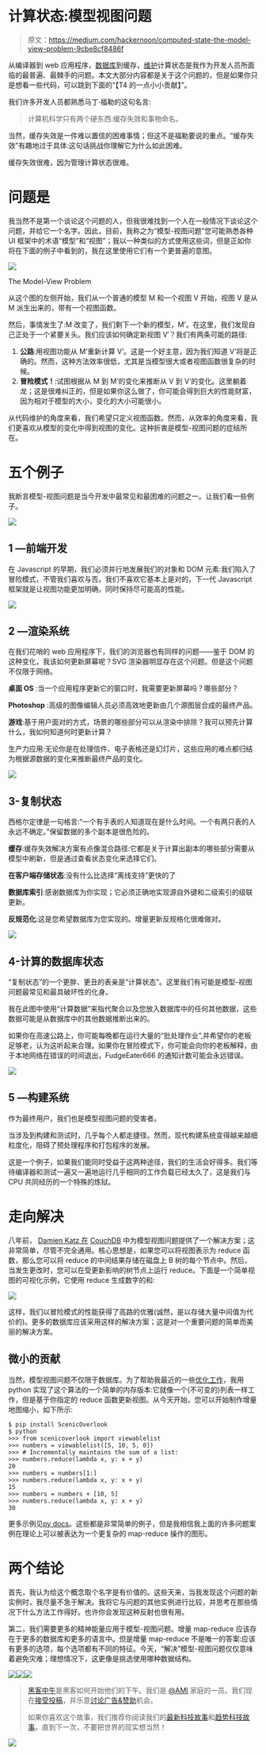 # 计算状态:模型视图问题

> 原文：<https://medium.com/hackernoon/computed-state-the-model-view-problem-9cbe8cf8486f>

从编译器到 web 应用程序，[数据库](https://hackernoon.com/tagged/databases)到缓存，[维护](https://hackernoon.com/tagged/maintaining)计算状态是我作为开发人员所面临的最普遍、最棘手的问题。本文大部分内容都是关于这个问题的，但是如果你只是想看一些代码，可以跳到下面的“【T4 的一点小小贡献】”。

我们许多开发人员都熟悉马丁·福勒的这句名言:

> 计算机科学只有两个硬东西:缓存失效和事物命名。

当然，缓存失效是一件难以置信的困难事情；但这不是福勒要说的重点。“缓存失效”有趣地过于具体:这句话挑战你理解它为什么如此困难。

缓存失效很难，因为管理计算状态很难。

# 问题是

我当然不是第一个谈论这个问题的人，但我很难找到一个人在一般情况下谈论这个问题，并给它一个名字。因此，目前，我称之为“模型-视图问题”您可能熟悉各种 UI 框架中的术语“模型”和“视图”；我以一种类似的方式使用这些词，但是正如你将在下面的例子中看到的，我在这里使用它们有一个更普遍的意图。

![](img/88b6d5a7a870752ad3e9ede5086f83ec.png)

The Model-View Problem

从这个图的左侧开始，我们从一个普通的模型 M 和一个视图 V 开始，视图 V 是从 M 派生出来的，带有一个视图函数。

然后，事情发生了:M 改变了，我们剩下一个新的模型，M’。在这里，我们发现自己正处于一个紧要关头。我们应该如何确定新视图 V′？我们有两条可能的路径:

1.  **公路**:用视图功能从 M’重新计算 V’。这是一个好主意，因为我们知道 V’将是正确的。然而，这种方法效率很低，尤其是当模型很大或者视图函数很复杂的时候。
2.  **冒险模式！**:试图根据从 M 到 M’的变化来推断从 V 到 V’的变化。这里躺着龙；这是很难纠正的，但是如果你这么做了，你可能会得到巨大的性能财富，因为相对于模型的大小，变化的大小可能很小。

从代码维护的角度来看，我们希望只定义视图函数。然而，从效率的角度来看，我们更喜欢从模型的变化中得到视图的变化。这种折衷是模型-视图问题的症结所在。

# 五个例子

我断言模型-视图问题是当今开发中最常见和最困难的问题之一。让我们看一些例子。

![](img/571da98397524ea15fe484c50e8f8b3e.png)

## 1 —前端开发

在 Javascript 的早期，我们必须并行地发展我们的对象和 DOM 元素:我们陷入了冒险模式，不管我们喜欢与否。我们不喜欢它基本上是对的，下一代 Javascript 框架就是让视图功能更加明确，同时保持尽可能高的性能。

![](img/cf2aca642007cdcb6f4509a76d7178f4.png)

## 2 —渲染系统

在我们花哨的 web 应用程序下，我们的浏览器也有同样的问题——鉴于 DOM 的这种变化，我该如何更新屏幕呢？SVG 渲染器明显存在这个问题。但是这个问题不仅限于网络。

**桌面 OS** :当一个应用程序更新它的窗口时，我需要更新屏幕吗？哪些部分？

**Photoshop** :高级的图像编辑人员必须高效地更新由几个源图层合成的最终产品。

**游戏**:基于用户面对的方式，场景的哪些部分可以从渲染中排除？我可以预先计算什么，我如何知道何时更新计算？

生产力应用:无论你是在处理信件、电子表格还是幻灯片，这些应用的难点都归结为根据源数据的变化来推断最终产品的变化。

![](img/e53c2b7f8f62550fe0531daba3c631ec.png)

## 3-复制状态

西格尔定律是一句格言:“一个有手表的人知道现在是什么时间。一个有两只表的人永远不确定。”保留数据的多个副本是很危险的。

**缓存**:缓存失效解决方案有点像混合路径:它都是关于计算出副本的哪些部分需要从模型中刷新，但是通过查看状态变化来选择它们。

**在客户端存储状态**:没有什么比选择“离线支持”更快的了

**数据库索引**:感谢数据库为你实现；它必须正确地实现源自外键和二级索引的级联更新。

**反规范化**:这是您希望数据库为您实现的。增量更新反规格化很难做对。

![](img/1416038f588a265826874e91ce7ff660.png)

## 4-计算的数据库状态

“复制状态”的一个更胖、更丑的表亲是“计算状态”。这里我们有可能是模型-视图问题最常见和最具破坏性的化身。

我在此图中使用“计算数据”来指代聚合以及您放入数据库中的任何其他数据，这些数据可能是从数据库中的其他数据推断出来的。

如果你在高速公路上，你可能每晚都在运行大量的“批处理作业”,并希望你的老板足够老，认为这听起来合理。如果你在冒险模式下，你可能会向你的老板解释，由于本地网络在错误的时间退出，FudgeEater666 的通知计数可能会永远错误。

![](img/677e9df35293fe9d29903069c6cc1fa4.png)

## 5 —构建系统

作为最终用户，我们也是模型视图问题的受害者。

当涉及到构建和测试时，几乎每个人都走捷径。然而，现代构建系统变得越来越细粒度化，阻碍了预处理程序和打包程序的发展。

这是一个例子，如果我们能同时受益于这两种途径，我们的生活会好得多。我们等待编译器和测试一遍又一遍地运行几乎相同的工作负载已经太久了，这是我们与 CPU 共同经历的一个特殊的炼狱。

# 走向解决

八年前， [Damien Katz 在](http://damienkatz.net/2008/02/incremental_map.html) [CouchDB](http://couchdb.apache.org/) 中为模型视图问题提供了一个解决方案；这非常简单，尽管不完全通用。核心思想是，如果您可以将视图表示为 reduce 函数，那么您可以将 reduce 的中间结果存储在磁盘上 B 树的每个节点中。然后，当发生更改时，您可以在受更新影响的树节点上运行 reduce。下面是一个简单视图的可视化示例，它使用 reduce 生成数字的和:

![](img/aad601cda3acccbe04a48dce086587f8.png)

这样，我们以冒险模式的性能获得了高路的优雅(诚然，是以存储大量中间值为代价的)。更多的数据库应该采用这样的解决方案；这是对一个重要问题的简单而美丽的解决方案。

## 微小的贡献

当然，模型视图问题不仅限于数据库。为了帮助我最近的一些[优化工作](/@pschanely/optimizing-higher-order-functions-with-hypothetical-inverses-e5153ab69753#.ikjebowti)，我用 python 实现了这个算法的一个简单的内存版本:它就像一个(不可变的)列表一样工作，但是基于你指定的 reduce 函数更新视图。从今天开始，您可以开始制作增量地图缩小，如下所示:

```
$ pip install ScenicOverlook
$ python
>>> from scenicoverlook import viewablelist
>>> numbers = viewablelist([5, 10, 5, 0])
>>> # Incrementally maintains the sum of a list:
>>> numbers.reduce(lambda x, y: x + y)
20
>>> numbers = numbers[1:]
>>> numbers.reduce(lambda x, y: x + y)
15
>>> numbers = numbers + [10, 5]
>>> numbers.reduce(lambda x, y: x + y)
30
```

更多示例见[py docs](https://github.com/pschanely/ScenicOverlook/blob/master/scenicoverlook/__init__.py)。这些都是非常简单的例子，但是我相信我上面的许多问题案例在理论上可以被表达为一个更复杂的 map-reduce 操作的图形。

# 两个结论

首先，我认为给这个概念取个名字是有价值的。这些天来，当我发现这个问题的新实例时，我尽量不急于解决。我将它与问题的其他实例进行比较，并思考在那些情况下什么方法工作得好。也许你会发现这种反射也很有用。

第二，我们需要更多的精神能量应用于模型-视图问题。增量 map-reduce 应该存在于更多的数据库和更多的语言中。但是增量 map-reduce 不是唯一的答案:应该有更多的选项，每个选项都有不同的特征。今天，“解决”模型-视图问题仅仅意味着避免灾难；理想情况下，这更像是挑选使用哪种数据结构。

[![](img/50ef4044ecd4e250b5d50f368b775d38.png)](http://bit.ly/HackernoonFB)[![](img/979d9a46439d5aebbdcdca574e21dc81.png)](https://goo.gl/k7XYbx)[![](img/2930ba6bd2c12218fdbbf7e02c8746ff.png)](https://goo.gl/4ofytp)

> [黑客中午](http://bit.ly/Hackernoon)是黑客如何开始他们的下午。我们是 [@AMI](http://bit.ly/atAMIatAMI) 家庭的一员。我们现在[接受投稿](http://bit.ly/hackernoonsubmission)，并乐意[讨论广告&赞助](mailto:partners@amipublications.com)机会。
> 
> 如果你喜欢这个故事，我们推荐你阅读我们的[最新科技故事](http://bit.ly/hackernoonlatestt)和[趋势科技故事](https://hackernoon.com/trending)。直到下一次，不要把世界的现实想当然！

![](img/be0ca55ba73a573dce11effb2ee80d56.png)